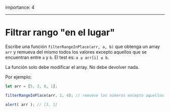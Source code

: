 importance: 4

---

# Filtrar rango "en el lugar"

Escribe una función `filterRangeInPlace(arr, a, b)` que obtenga un array `arr` y remueva del mismo todos los valores excepto aquellos que se encuentran entre `a` y `b`. El test es: `a ≤ arr[i] ≤ b`.

La función solo debe modificar el array. No debe devolver nada.

Por ejemplo:
```js
let arr = [5, 3, 8, 1];

filterRangeInPlace(arr, 1, 4); // remueve los números excepto aquellos entre 1 y 4

alert( arr ); // [3, 1]
```

